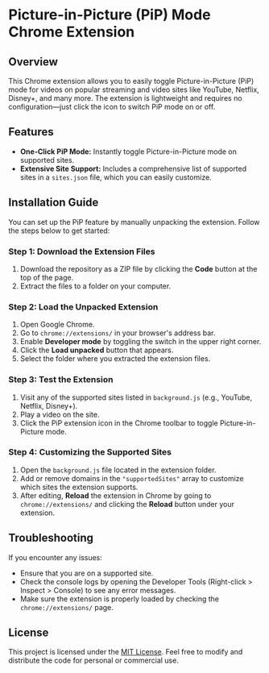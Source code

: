 # Picture-in-Picture (PiP) Mode Chrome Extension

## Overview

This Chrome extension allows you to easily toggle Picture-in-Picture (PiP) mode for videos on popular streaming and video sites like YouTube, Netflix, Disney+, and many more. The extension is lightweight and requires no configuration—just click the icon to switch PiP mode on or off.

## Features

- **One-Click PiP Mode:** Instantly toggle Picture-in-Picture mode on supported sites.
- **Extensive Site Support:** Includes a comprehensive list of supported sites in a `sites.json` file, which you can easily customize.

## Installation Guide

You can set up the PiP feature by manually unpacking the extension. Follow the steps below to get started:

### Step 1: Download the Extension Files

1. Download the repository as a ZIP file by clicking the **Code** button at the top of the page.
2. Extract the files to a folder on your computer.

### Step 2: Load the Unpacked Extension

1. Open Google Chrome.
2. Go to `chrome://extensions/` in your browser's address bar.
3. Enable **Developer mode** by toggling the switch in the upper right corner.
4. Click the **Load unpacked** button that appears.
5. Select the folder where you extracted the extension files.

### Step 3: Test the Extension

1. Visit any of the supported sites listed in `background.js` (e.g., YouTube, Netflix, Disney+).
2. Play a video on the site.
3. Click the PiP extension icon in the Chrome toolbar to toggle Picture-in-Picture mode.

### Step 4: Customizing the Supported Sites

1. Open the `background.js` file located in the extension folder.
2. Add or remove domains in the `"supportedSites"` array to customize which sites the extension supports.
3. After editing, **Reload** the extension in Chrome by going to `chrome://extensions/` and clicking the **Reload** button under your extension.

## Troubleshooting

If you encounter any issues:

- Ensure that you are on a supported site.
- Check the console logs by opening the Developer Tools (Right-click > Inspect > Console) to see any error messages.
- Make sure the extension is properly loaded by checking the `chrome://extensions/` page.

## License

This project is licensed under the [MIT License](LICENSE). Feel free to modify and distribute the code for personal or commercial use.